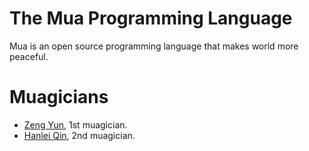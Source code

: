 # The Mua Programming Language
Mua is an open source programming language that makes world more peaceful.

# Muagicians
- [Zeng Yun](https://github.com/zengyun-programmer), 1st muagician.
- [Hanlei Qin](https://github.com/qinhanlei), 2nd muagician.
